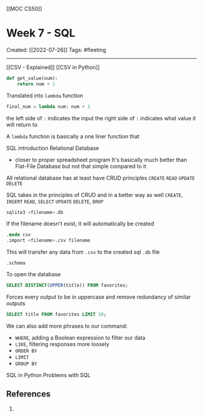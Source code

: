 [[MOC CS50]]

# Week 7 - SQL
Created:  [[2022-07-26]]
Tags: #fleeting 

---
[[CSV - Explained]]
[[CSV in Python]]


```python
def get_value(num):
    return num + 1
```
Translated into `lambda` function
```python
final_num = lambda num: num + 1
```
the left side of `:` indicates the input
the right side of `:` indicates what value it will return to

A `lambda` function is basically a one liner function that



SQL introduction
Relational Database
- closer to proper spreadsheet program
It's basically much better than Flat-File Database but not that simple compared to it

All relational database has at least have CRUD principles
`CREATE`
`READ`
`UPDATE`
`DELETE`


SQL takes in the principles of CRUD and in a better way as well
`CREATE`, `INSERT`
`READ`, `SELECT`
`UPDATE`
`DELETE`, `DROP`

```sql
sqlite3 <filename>.db
```
If the filename doesn't exist, it will automatically be created

```sql
.mode csv
.import <filename>.csv filename
```
This will transfer any data from `.csv` to the created sql `.db` file

```csv
.schema
```
To open the database


```sql
SELECT DISTINCT(UPPER(title)) FROM favorites;
```
Forces every output to be in uppercase and remove redundancy of similar outputs



```sql
SELECT title FROM favorites LIMIT 10;
```
We can also add more phrases to our command:
-   `WHERE`, adding a Boolean expression to filter our data
-   `LIKE`, filtering responses more loosely
-   `ORDER BY`
-   `LIMIT`
-   `GROUP BY`






SQL  in Python
Problems with SQL









## References
1. 